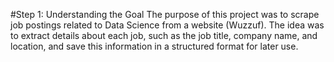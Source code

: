 #Step 1: Understanding the Goal
The purpose of this project was to scrape job postings related to Data Science from a website (Wuzzuf). The idea was to extract details about each job, such as the job title, company name, and location, and save this information in a structured format for later use.
